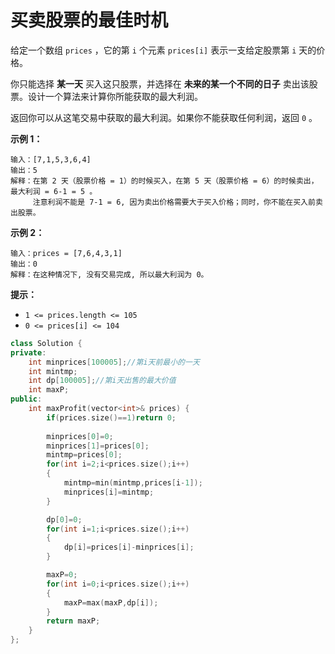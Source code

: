 # 买卖股票的最佳时机





给定一个数组 `prices` ，它的第 `i` 个元素 `prices[i]` 表示一支给定股票第 `i` 天的价格。

你只能选择 **某一天** 买入这只股票，并选择在 **未来的某一个不同的日子** 卖出该股票。设计一个算法来计算你所能获取的最大利润。

返回你可以从这笔交易中获取的最大利润。如果你不能获取任何利润，返回 `0` 。

 

**示例 1：**

```
输入：[7,1,5,3,6,4]
输出：5
解释：在第 2 天（股票价格 = 1）的时候买入，在第 5 天（股票价格 = 6）的时候卖出，最大利润 = 6-1 = 5 。
     注意利润不能是 7-1 = 6, 因为卖出价格需要大于买入价格；同时，你不能在买入前卖出股票。
```

**示例 2：**

```
输入：prices = [7,6,4,3,1]
输出：0
解释：在这种情况下, 没有交易完成, 所以最大利润为 0。
```

 

**提示：**

- `1 <= prices.length <= 105`
- `0 <= prices[i] <= 104`



```c++
class Solution {
private:
    int minprices[100005];//第i天前最小的一天
    int mintmp;
    int dp[100005];//第i天出售的最大价值
    int maxP;
public:
    int maxProfit(vector<int>& prices) {
        if(prices.size()==1)return 0;
        
        minprices[0]=0;
        minprices[1]=prices[0];
        mintmp=prices[0];
        for(int i=2;i<prices.size();i++)
        {
            mintmp=min(mintmp,prices[i-1]);
            minprices[i]=mintmp;
        }

        dp[0]=0;
        for(int i=1;i<prices.size();i++)
        {
            dp[i]=prices[i]-minprices[i];
        }

        maxP=0;
        for(int i=0;i<prices.size();i++)
        {
            maxP=max(maxP,dp[i]);
        }
        return maxP;
    }
};
```

